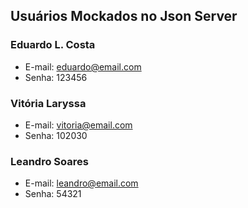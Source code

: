 ## Usuários Mockados no Json Server

### Eduardo L. Costa
- E-mail: eduardo@email.com
- Senha: 123456
  
### Vitória Laryssa
- E-mail: vitoria@email.com
- Senha: 102030

### Leandro Soares
- E-mail: leandro@email.com
- Senha: 54321

